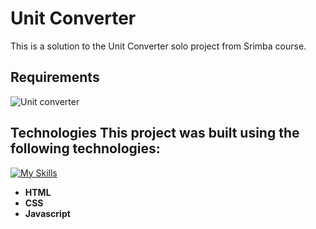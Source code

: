 # **Unit Converter**

This is a solution to the Unit Converter solo project from Srimba course.

## Requirements
![Unit converter](https://github.com/JosefKorba/Unit-converter/assets/123871865/41167a81-d7d6-4700-bb11-41dd85f6f57c)

## Technologies  This project was built using the following technologies:  
[![My Skills](https://skillicons.dev/icons?i=html,css,javascript)](https://skillicons.dev)  

- **HTML**
- **CSS**
- **Javascript**
